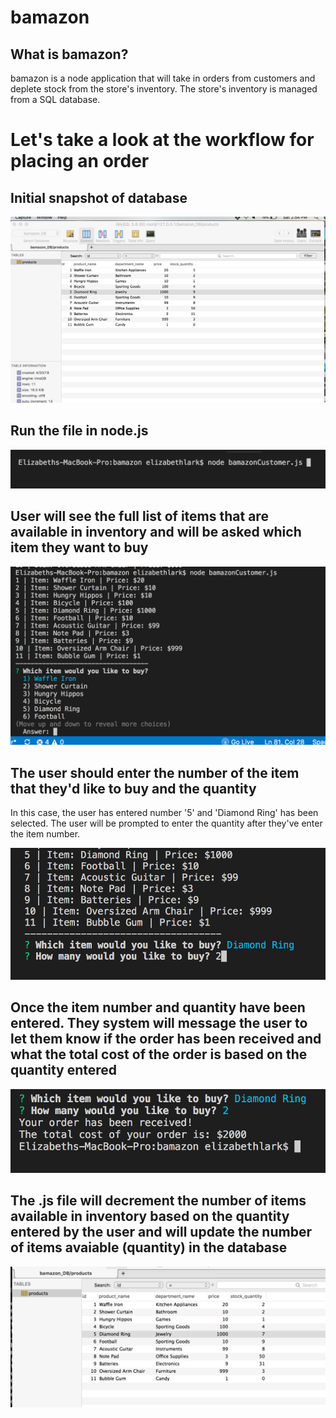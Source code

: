 # bamazon


## What is bamazon? 
bamazon is a node application that will take in orders from customers and deplete stock from the store's inventory. The store's inventory is managed from a SQL database. 

# Let's take a look at the workflow for placing an order

## Initial snapshot of database
![beginningDB](https://github.com/ELark2016/bamazon/blob/master/images/Starting_SnapShot_of_Database.png)


## Run the file in node.js
![runNodeJS](https://github.com/ELark2016/bamazon/blob/master/images/node_bamazon_js.png)

## User will see the full list of items that are available in inventory and will be asked which item they want to buy
![InventoryList](https://github.com/ELark2016/bamazon/blob/master/images/inventoryList.png)

## The user should enter the number of the item that they'd like to buy and the quantity
In this case, the user has entered number '5' and 'Diamond Ring' has been selected. The user will be prompted to enter the quantity after they've enter the item number. 

![UserSelection](https://github.com/ELark2016/bamazon/blob/master/images/UserSelection.png)

## Once the item number and quantity have been entered. They system will message the user to let them know if the order has been received and what the total cost of the order is based on the quantity entered
![OrderReceived](https://github.com/ELark2016/bamazon/blob/master/images/OrderRecvd.png)

## The .js file will decrement the number of items available in inventory based on the quantity entered by the user and will update the number of items avaiable (quantity) in the database
![Updated_DB](https://github.com/ELark2016/bamazon/blob/master/images/Updated_DB.png)













